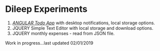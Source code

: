 # Dileep Experiments

1.  [*ANGULAR Todo App*](https://dileep-experiments.github.io/SimpleTextEditor.html) with desktop notifications, local storage options.
2.  JQUERY Simple Text Editor with local storage and download options.
3.  JQUERY monthly expenses - read from JSON file.

Work in progress...last updated 02/01/2019

